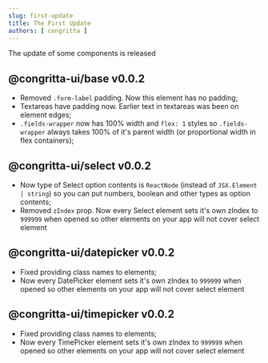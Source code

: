 ```yaml
---
slug: first-update
title: The First Update
authors: [ congritta ]
---
```


The update of some components is released

<!--truncate-->

## @congritta-ui/base v0.0.2

* Removed `.form-label` padding. Now this element has no padding;
* Textareas have padding now. Earlier text in textareas was been on element edges;
* `.fields-wrapper` now has 100% width and `flex: 1` styles so `.fields-wrapper` always takes 100% of it's parent
  width (or proportional width in flex containers);

## @congritta-ui/select v0.0.2

* Now type of Select option contents is `ReactNode` (instead of `JSX.Element | string`) so you can put numbers, boolean
  and other types as option contents;
* Removed `zIndex` prop. Now every Select element sets it's own zIndex to `999999` when opened so other elements on your
  app will not cover select element

## @congritta-ui/datepicker v0.0.2

* Fixed providing class names to elements;
* Now every DatePicker element sets it's own zIndex to `999999` when opened so other elements on your app will not cover
  select element

## @congritta-ui/timepicker v0.0.2

* Fixed providing class names to elements;
* Now every TimePicker element sets it's own zIndex to `999999` when opened so other elements on your app will not cover
  select element
